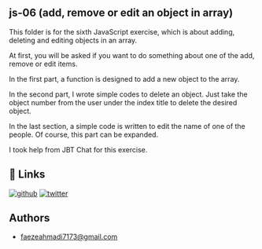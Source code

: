 ## js-06 (add, remove or edit an object in array)

This folder is for the sixth JavaScript exercise, which is about adding, deleting and editing objects in an array.

At first, you will be asked if you want to do something about one of the add, remove or edit items.

In the first part, a function is designed to add a new object to the array.

In the second part, I wrote simple codes to delete an object. Just take the object number from the user under the index title to delete the desired object.

In the last section, a simple code is written to edit the name of one of the people. Of course, this part can be expanded.

I took help from JBT Chat for this exercise.  

## 🔗 Links
[![github](https://img.shields.io/badge/github-0A66C2?style=for-the-badge&logo=github&logoColor=white)](https://github.com/Faeze-Ahmadi)
[![twitter](https://img.shields.io/badge/twitter-1DA1F2?style=for-the-badge&logo=twitter&logoColor=white)](https://twitter.com/)


## Authors

- [faezeahmadi7173@gmail.com](https://github.com/Faeze-Ahmadi/js-projects.git)